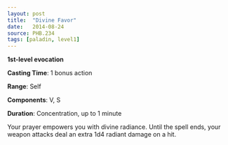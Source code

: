 ```yaml
---
layout: post
title:  "Divine Favor"
date:   2014-08-24
source: PHB.234
tags: [paladin, level1]
---
```


**1st-level evocation**

**Casting Time**: 1 bonus action

**Range**: Self

**Components**: V, S

**Duration**: Concentration, up to 1 minute

Your prayer empowers you with divine radiance. Until the spell ends, your weapon attacks deal an extra 1d4 radiant damage on a hit.